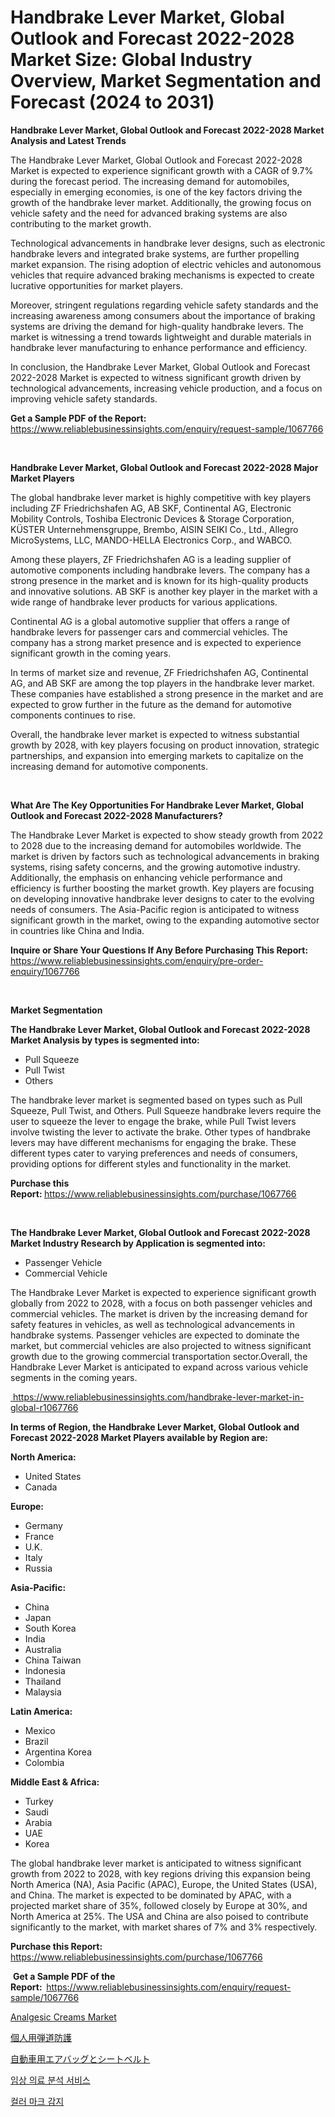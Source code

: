 <p><h1>Handbrake Lever Market, Global Outlook and Forecast 2022-2028 Market Size: Global Industry Overview, Market Segmentation and Forecast (2024 to 2031)</h1></p><p><strong>Handbrake Lever Market, Global Outlook and Forecast 2022-2028 Market Analysis and Latest Trends</strong></p>
<p><p>The Handbrake Lever Market, Global Outlook and Forecast 2022-2028 Market is expected to experience significant growth with a CAGR of 9.7% during the forecast period. The increasing demand for automobiles, especially in emerging economies, is one of the key factors driving the growth of the handbrake lever market. Additionally, the growing focus on vehicle safety and the need for advanced braking systems are also contributing to the market growth.</p><p>Technological advancements in handbrake lever designs, such as electronic handbrake levers and integrated brake systems, are further propelling market expansion. The rising adoption of electric vehicles and autonomous vehicles that require advanced braking mechanisms is expected to create lucrative opportunities for market players.</p><p>Moreover, stringent regulations regarding vehicle safety standards and the increasing awareness among consumers about the importance of braking systems are driving the demand for high-quality handbrake levers. The market is witnessing a trend towards lightweight and durable materials in handbrake lever manufacturing to enhance performance and efficiency.</p><p>In conclusion, the Handbrake Lever Market, Global Outlook and Forecast 2022-2028 Market is expected to witness significant growth driven by technological advancements, increasing vehicle production, and a focus on improving vehicle safety standards.</p></p>
<p><strong>Get a Sample PDF of the Report:&nbsp;</strong> <a href="https://www.reliablebusinessinsights.com/enquiry/request-sample/1067766">https://www.reliablebusinessinsights.com/enquiry/request-sample/1067766</a></p>
<p>&nbsp;</p>
<p><strong>Handbrake Lever Market, Global Outlook and Forecast 2022-2028 Major Market Players</strong></p>
<p><p>The global handbrake lever market is highly competitive with key players including ZF Friedrichshafen AG, AB SKF, Continental AG, Electronic Mobility Controls, Toshiba Electronic Devices & Storage Corporation, KÜSTER Unternehmensgruppe, Brembo, AISIN SEIKI Co., Ltd., Allegro MicroSystems, LLC, MANDO-HELLA Electronics Corp., and WABCO.</p><p>Among these players, ZF Friedrichshafen AG is a leading supplier of automotive components including handbrake levers. The company has a strong presence in the market and is known for its high-quality products and innovative solutions. AB SKF is another key player in the market with a wide range of handbrake lever products for various applications.</p><p>Continental AG is a global automotive supplier that offers a range of handbrake levers for passenger cars and commercial vehicles. The company has a strong market presence and is expected to experience significant growth in the coming years.</p><p>In terms of market size and revenue, ZF Friedrichshafen AG, Continental AG, and AB SKF are among the top players in the handbrake lever market. These companies have established a strong presence in the market and are expected to grow further in the future as the demand for automotive components continues to rise.</p><p>Overall, the handbrake lever market is expected to witness substantial growth by 2028, with key players focusing on product innovation, strategic partnerships, and expansion into emerging markets to capitalize on the increasing demand for automotive components.</p></p>
<p>&nbsp;</p>
<p><strong>What Are The Key Opportunities For Handbrake Lever Market, Global Outlook and Forecast 2022-2028 Manufacturers?</strong></p>
<p><p>The Handbrake Lever Market is expected to show steady growth from 2022 to 2028 due to the increasing demand for automobiles worldwide. The market is driven by factors such as technological advancements in braking systems, rising safety concerns, and the growing automotive industry. Additionally, the emphasis on enhancing vehicle performance and efficiency is further boosting the market growth. Key players are focusing on developing innovative handbrake lever designs to cater to the evolving needs of consumers. The Asia-Pacific region is anticipated to witness significant growth in the market, owing to the expanding automotive sector in countries like China and India.</p></p>
<p><strong>Inquire or Share Your Questions If Any Before Purchasing This Report:</strong> <a href="https://www.reliablebusinessinsights.com/enquiry/pre-order-enquiry/1067766">https://www.reliablebusinessinsights.com/enquiry/pre-order-enquiry/1067766</a></p>
<p>&nbsp;</p>
<p><strong>Market Segmentation</strong></p>
<p><strong>The Handbrake Lever Market, Global Outlook and Forecast 2022-2028 Market Analysis by types is segmented into:</strong></p>
<p><ul><li>Pull Squeeze</li><li>Pull Twist</li><li>Others</li></ul></p>
<p><p>The handbrake lever market is segmented based on types such as Pull Squeeze, Pull Twist, and Others. Pull Squeeze handbrake levers require the user to squeeze the lever to engage the brake, while Pull Twist levers involve twisting the lever to activate the brake. Other types of handbrake levers may have different mechanisms for engaging the brake. These different types cater to varying preferences and needs of consumers, providing options for different styles and functionality in the market.</p></p>
<p><strong>Purchase this Report:&nbsp;</strong><a href="https://www.reliablebusinessinsights.com/purchase/1067766">https://www.reliablebusinessinsights.com/purchase/1067766</a></p>
<p>&nbsp;</p>
<p><strong>The Handbrake Lever Market, Global Outlook and Forecast 2022-2028 Market Industry Research by Application is segmented into:</strong></p>
<p><ul><li>Passenger Vehicle</li><li>Commercial Vehicle</li></ul></p>
<p><p>The Handbrake Lever Market is expected to experience significant growth globally from 2022 to 2028, with a focus on both passenger vehicles and commercial vehicles. The market is driven by the increasing demand for safety features in vehicles, as well as technological advancements in handbrake systems. Passenger vehicles are expected to dominate the market, but commercial vehicles are also projected to witness significant growth due to the growing commercial transportation sector.Overall, the Handbrake Lever Market is anticipated to expand across various vehicle segments in the coming years.</p></p>
<p><a href="https://www.reliablebusinessinsights.com/handbrake-lever-market-in-global-r1067766">&nbsp;https://www.reliablebusinessinsights.com/handbrake-lever-market-in-global-r1067766</a></p>
<p><strong>In terms of Region, the Handbrake Lever Market, Global Outlook and Forecast 2022-2028 Market Players available by Region are:</strong></p>
<p>
    <p> <strong> North America: </strong>
        <ul>
            <li>United States</li>
            <li>Canada</li>
        </ul>
        </p> 
    <p> <strong> Europe: </strong>
        <ul>
            <li>Germany</li>
            <li>France</li>
            <li>U.K.</li>
            <li>Italy</li>
            <li>Russia</li>
        </ul>
        </p> 
    <p> <strong> Asia-Pacific: </strong>
        <ul>
            <li>China</li>
            <li>Japan</li>
            <li>South Korea</li>
            <li>India</li>
            <li>Australia</li>
            <li>China Taiwan</li>
            <li>Indonesia</li>
            <li>Thailand</li>
            <li>Malaysia</li>
        </ul>
        </p> 
    <p> <strong> Latin America: </strong>
        <ul>
            <li>Mexico</li>
            <li>Brazil</li>
            <li>Argentina Korea</li>
            <li>Colombia</li>
        </ul>
        </p> 
    <p> <strong> Middle East & Africa: </strong>
        <ul>
            <li>Turkey</li>
            <li>Saudi</li>
            <li>Arabia</li>
            <li>UAE</li>
            <li>Korea</li>
        </ul>
    </p>
    </p>
<p><p>The global handbrake lever market is anticipated to witness significant growth from 2022 to 2028, with key regions driving this expansion being North America (NA), Asia Pacific (APAC), Europe, the United States (USA), and China. The market is expected to be dominated by APAC, with a projected market share of 35%, followed closely by Europe at 30%, and North America at 25%. The USA and China are also poised to contribute significantly to the market, with market shares of 7% and 3% respectively.</p></p>
<p><strong>Purchase this Report: </strong><a href="https://www.reliablebusinessinsights.com/purchase/1067766">https://www.reliablebusinessinsights.com/purchase/1067766</a></p>
<p>&nbsp;<strong>Get a Sample PDF of the Report:&nbsp;&nbsp;</strong><a href="https://www.reliablebusinessinsights.com/enquiry/request-sample/1067766">https://www.reliablebusinessinsights.com/enquiry/request-sample/1067766</a></p>
<p><strong></strong></p>
<p><p><a href="https://www.linkedin.com/pulse/analyzing-analgesic-creams-market-global-industry-perspective-xp6uf">Analgesic Creams Market</a></p><p><a href="https://github.com/leigh4852023/Market-Research-Report-List-1/blob/main/980550987049.md">個人用弾道防護</a></p><p><a href="https://github.com/SimeonBode1/Market-Research-Report-List-1/blob/main/498113687050.md">自動車用エアバッグとシートベルト</a></p><p><a href="https://medium.com/@joananitzsche/%EC%9E%84%EC%83%81-%EC%9D%98%EB%A3%8C-%EB%B6%84%EC%84%9D-%EC%84%9C%EB%B9%84%EC%8A%A4-%EC%8B%9C%EC%9E%A5-%EC%A1%B0%EC%82%AC-%EB%B3%B4%EA%B3%A0%EC%84%9C-%EA%B7%B8-%EC%97%AD%EC%82%AC%EC%99%80-2024%EB%85%84%EB%B6%80%ED%84%B0-2031%EB%85%84%EA%B9%8C%EC%A7%80%EC%9D%98-%EC%A0%84%EB%A7%9D-37b1cd142c5e">임상 의료 분석 서비스</a></p><p><a href="https://medium.com/@audieyost2004/%EC%BB%AC%EB%9F%AC-%EB%A7%88%ED%81%AC-%EA%B0%90%EC%A7%80-%EC%8B%9C%EC%9E%A5-%EB%8F%99%ED%96%A5-%EB%B0%8F-%EC%8B%9C%EC%9E%A5-%EB%B6%84%EC%84%9D%EC%9D%80-2024-2031%EB%85%84%EA%B9%8C%EC%A7%80-%EC%98%88%EC%B8%A1%EB%90%A9%EB%8B%88%EB%8B%A4-aec024860446">컬러 마크 감지</a></p></p>